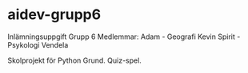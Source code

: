 # aidev-grupp6
Inlämningsuppgift Grupp 6
Medlemmar:
Adam - Geografi 
Kevin
Spirit - Psykologi
Vendela

Skolprojekt för Python Grund.
Quiz-spel.
